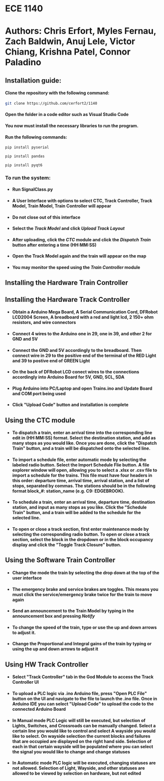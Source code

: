 # ECE 1140 
# Authors: Chris Erfort, Myles Fernau, Zach Baldwin, Anuj Lele, Victor Chiang, Krishna Patel, Connor Paladino


## Installation guide:


#### Clone the repository with the following command:
```bash
git clone https://github.com/cerfort2/1140
```

#### Open the folder in a code editor such as Visual Studio Code

#### You now must install the necessary libraries to run the program.
#### Run the following commands:

```bash
pip install pyserial
```
```bash
pip install pandas
```
```bash
pip install pyqt6
```

### To run the system:
- #### Run SignalClass.py
- #### A User Interface with options to select CTC, Track Controller, Track Model, Train Model, Train Controller will appear
- #### Do not close out of this interface
- #### Select the *Track Model* and click *Upload Track Layout*
- #### After uploading, click the *CTC* module and click the *Dispatch Train* button after entering a time (HH:MM:SS)
- #### Open the Track Model again and the train will appear on the map
- #### You may monitor the speed using the *Train Controller* module

## Installing the Hardware Train Controller

## Installing the Hardware Track Controller
- #### Obtain a Arduino Mega Board, A Serial Communication Cord, DFRobot LCD2004 Screen, A breadboard with a red and light lcd, 2 150+ ohm resistors, and wire connectors
- #### Connect 4 wires to the Arduino one in 29, one in 39, and other 2 for GND and 5V
- #### Connect the GND and 5V accordingly to the breadboard. Then connect wire in 29 to the positive end of the terminal of the RED Light and 39 to postive end of GREEN Light
- #### On the back of DFRobot LCD conect wires to the connections accordingly into Arduino Board for 5V, GND, SCL, SDA
- #### Plug Arduino into PC/Laptop and open Trains.ino and Update Board and COM port being used
- #### Click "Upload Code" button and installation is complete

## Using the CTC module
- #### To dispatch a train, enter an arrival time into the corresponding line edit in (HH:MM:SS) format. Select the destination station, and add as many stops as you would like. Once you are done, click the "Dispatch Train" button, and a train will be dispatched onto the selected line.
- #### To import a schedule file, enter automatic mode by selecting the labeled radio button. Select the Import Schedule Flie button. A file explorer window will open, allowing you to select a .xlsx or .csv file to import a schedule for the trains. This file must have four headers in this order: departure time, arrival time, arrival station, and a list of stops, separated by commas. The stations should be in the following format block_#: station_name (e.g. C9: EDGEBROOK).
- #### To schedule a train, enter an arrival time, departure time, destination station, and input as many stops as you like. Click the "Schedule Train" button, and a train will be added to the schedule for the selected line.
- #### To open or close a track section, first enter maintenance mode by selecting the corresponding radio button. To open or close a track section, select the block in the dropdown or in the block occupancy display and click the "Toggle Track Closure" button.

## Using the Software Train Controller
- #### Change the mode the train by selecting the drop down at the top of the user interface
- #### The emergency brake and service brakes are toggles. This means you must click the service/emergency brake twice for the train to move again
- #### Send an announcement to the Train Model by typing in the announcement box and pressing *Notify*
- #### To change the speed of the train, type or use the up and down arrows to adjust it.
- #### Change the Proportional and Integral gains of the train by typing or using the up and down arrows to adjust it

## Using HW Track Controller
- #### Select "Track Controller" tab in the God Module to access the Track Controller UI
- #### To upload a PLC logic via .ino Arduino file, press "Open PLC File" button on the UI and navigate to the file to launch the .ino file. Once in Arduino IDE you can select "Upload Code" to upload the code to the connected Arduino Board
- #### In Manual mode PLC Logic will still be executed, but selection of Lights, Switches, and Crossroads can be manually changed. Select a certain line you would like to control and select A wayside you would like to select. On wayside selection the current blocks and failures that are occupied are displayed on the right hand side. Selection of each in that certain wayside will be populated where you can select the signal you would like to change and change statuses
- #### In Automatic mode PLC logic will be executed, changing statuses are not allowed. Selection of Light, Wayside, and other statuses are allowed to be viewed by selection on hardware, but not edited
